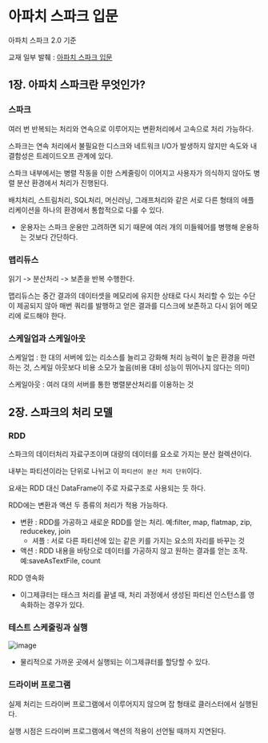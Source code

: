 # 아파치 스파크 입문

아파치 스파크 2.0 기준

교재 일부 발췌 : [아파치 스파크 입문](https://www.hanbit.co.kr/store/books/look.php?p_code=B3640024966)

## 1장. 아파치 스파크란 무엇인가?

### 스파크
여러 번 반복되는 처리와 연속으로 이루어지는 변환처리에서 고속으로 처리 가능하다.

스파크는 연속 처리에서 불필요한 디스크와 네트워크 I/O가 발생하지 않지만 속도와 내결함성은 트레이드오프 관계에 있다.

스파크 내부에서는 병렬 작동을 이한 스케줄링이 이어지고 사용자가 의식하지 않아도 병렬 분산 환경에서 처리가 진행된다.

배치처리, 스트림처리, SQL처리, 머신러닝, 그래프처리와 같은 서로 다른 형태의 애플리케이션을 하나의 환경에서 통합적으로 다룰 수 있다.
  - 운용자는 스파크 운용만 고려하면 되기 때문에 여러 개의 미들웨어를 병행해 운용하는 것보다 간단하다. 

### 맵리듀스 
읽기 -> 분산처리 -> 보존을 반복 수행한다.

맵리듀스는 중간 결과의 데이터셋을 메모리에 유지한 상태로 다시 처리할 수 있는 수단이 제공되지 않아 매번 쿼리를 발행하고 얻은 결과를 디스크에 보존하고 다시 읽어 메모리에 로드해야 한다.

### 스케일업과 스케일아웃
스케일업 : 한 대의 서버에 있는 리소스를 늘리고 강화해 처리 능력이 높은 환경을 마련하는 것, 스케일 아웃보다 비용 소모가 높음(비용 대비 성능이 뛰어나지 않다는 의미)

스케일아웃 : 여러 대의 서버를 통한 병렬분산처리를 이용하는 것


## 2장. 스파크의 처리 모델

### RDD
스파크의 데이터처리 자료구조이며 대량의 데이터를 요소로 가지는 분산 컬렉션이다.

내부는 파티션이라는 단위로 나뉘고 이 `파티션이 분산 처리 단위`이다.

요새는 RDD 대신 DataFrame이 주로 자료구조로 사용되는 듯 하다.

RDD에는 변환과 액션 두 종류의 처리가 적용 가능하다.
 - 변환 : RDD를 가공하고 새로운 RDD를 얻는 처리. 예:filter, map, flatmap, zip, reducekey, join
   - 셔플 : 서로 다른 파티션에 있는 같은 키를 가지는 요소의 자리를 바꾸는 것
 - 액션 : RDD 내용을 바탕으로 데이터를 가공하지 않고 원하는 결과를 얻는 조작. 예:saveAsTextFile, count

RDD 영속화
- 이그제큐터는 태스크 처리를 끝낼 때, 처리 과정에서 생성된 파티션 인스턴스를 영속화하는 경우가 있다. 

### 테스트 스케줄링과 실행
![image](https://user-images.githubusercontent.com/59533593/117096293-91a95400-ada3-11eb-8aab-049db8639011.png)
- 물리적으로 가까운 곳에서 실행되는 이그제큐터를 할당할 수 있다.

### 드라이버 프로그램
실제 처리는 드라이버 프로그램에서 이루어지지 않으며 잡 형태로 클러스터에서 실행된다.

실행 시점은 드라이버 프로그램에서 액션의 적용이 선언될 때까지 지연된다.
